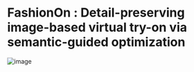 # FashionOn : Detail-preserving image-based virtual try-on via semantic-guided optimization

![image](https://github.com/fashion-on/Detail-preserving-image-based-virtual-try-on-viasemantic-guided-optimization/blob/master/try-on/136.gif)
